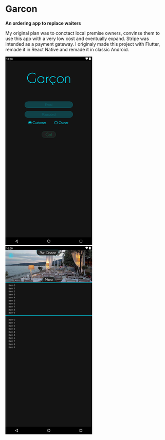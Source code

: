 # Garcon
**An ordering app to replace waiters**

My original plan was to conctact local premise owners, convinse them to use this app with a very low cost and eventually expand. Stripe was intended as a payment gateway. I originaly made this project with Flutter, remade it in React Native and remade it in classic Android.

![](./1.png) ![](./2.png)
